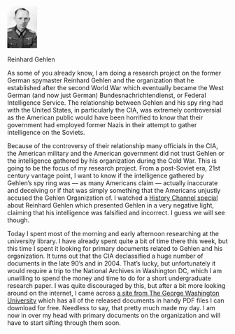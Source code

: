[![Reinhard Gehlen](b042549c4a683a883a04536ea77b8b41_image_document_large_featured_borderless-1.jpg "Reinhard Gehlen")](http://manifestlyabsurd.wordpress.com/2009/02/28/reinhard-gehlen/heads-spy-group/)

Reinhard Gehlen

As some of you already know, I am doing a research project on the former German spymaster Reinhard Gehlen and the organization that he established after the second World War which eventually became the West German (and now just German) Bundesnachrichtendienst, or Federal Intelligence Service. The relationship between Gehlen and his spy ring had with the United States, in particularly the CIA, was extremely controversial as the American public would have been horrified to know that their government had employed former Nazis in their attempt to gather intelligence on the Soviets.

Because of the controversy of their relationship many officials in the CIA, the American military and the American government did not trust Gehlen or the intelligence gathered by his organization during the Cold War. This is going to be the focus of my research project. From a post-Soviet era, 21st century vantage point, I want to know if the intelligence gathered by Gehlen’s spy ring was — as many Americans claim — actually inaccurate and deceiving or if that was simply something that the Americans unjustly accused the Gehlen Organization of. I watched a [History Channel special](http://astore.amazon.com/historyrhymesalex-20/detail/B001TLSXMG) about Reinhard Gehlen which presented Gehlen in a very negative light, claiming that his intelligence was falsified and incorrect. I guess we will see though.

Today I spent most of the morning and early afternoon researching at the university library. I have already spent quite a bit of time there this week, but this time I spent it looking for primary documents related to Gehlen and his organization. It turns out that the CIA declassified a huge number of documents in the late 90’s and in 2004. That’s lucky, but unfortunately it would require a trip to the National Archives in Washington DC, which I am unwilling to spend the money and time to do for a short undergraduate research paper. I was quite discouraged by this, but after a bit more looking around on the internet, I came across [a site from The George Washington University](http://www.gwu.edu/~nsarchiv/NSAEBB/NSAEBB146/index.htm) which has all of the released documents in handy PDF files I can download for free. Needless to say, that pretty much made my day. I am now in over my head with primary documents on the organization and will have to start sifting through them soon.